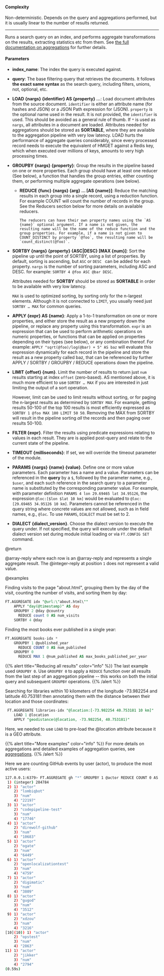 #### Complexity

Non-deterministic. Depends on the query and aggregations performed, but it is usually linear to the number of results returned.

---

Runs a search query on an index, and performs aggregate transformations on the results, extracting statistics etc from them. See [the full documentation on aggregations](/redisearch/reference/aggregations) for further details.

#### Parameters

* **index_name**: The index the query is executed against.

* **query**: The base filtering query that retrieves the documents. It follows
  **the exact same syntax** as the search query, including filters, unions, not, optional, etc.

* **LOAD {nargs} {identifier} AS {property} …**: Load document attributes from the source document.
  `identifier` is either an attribute name (for hashes and JSON) or a JSON Path expression for (JSON).
  `property` is the optional name used in the result. It is not provided, the `identifier` is used.
  This should be avoided as a general rule of thumb.
  If `*` is used as `nargs`, all attributes in a document are loaded.
  Attributes needed for aggregations should be stored as **SORTABLE**,
  where they are available to the aggregation pipeline with very low latency. LOAD hurts the
  performance of aggregate queries considerably, since every processed record needs to execute the
  equivalent of HMGET against a Redis key, which when executed over millions of keys, amounts to very
  high processing times.

* **GROUPBY {nargs} {property}**: Group the results in the pipeline based on one or more properties.
  Each group should have at least one reducer (See below), a function that handles the group entries,
  either counting them, or performing multiple aggregate operations (see below).
    * **REDUCE {func} {nargs} {arg} … [AS {name}]**: Reduce the matching results in each group into a single record, using a reduction function. For example COUNT will count the number of records in the group. See the Reducers section below for more details on available reducers.

          The reducers can have their own property names using the `AS {name}` optional argument. If a name is not given, the resulting name will be the name of the reduce function and the group properties. For example, if a name is not given to COUNT_DISTINCT by property `@foo`, the resulting name will be `count_distinct(@foo)`.

* **SORTBY {nargs} {property} {ASC|DESC} [MAX {num}]**: Sort the pipeline up until the point of SORTBY,
  using a list of properties. By default, sorting is ascending, but `ASC` or `DESC ` can be added for
  each property. `nargs` is the number of sorting parameters, including ASC and DESC. for example:
  `SORTBY 4 @foo ASC @bar DESC`.

  Attributes needed for **SORTBY** should be stored as **SORTABLE** in order to be available with very low latency.

    `MAX` is used to optimized sorting, by sorting only for the n-largest elements. Although it is not connected to `LIMIT`, you usually need just `SORTBY … MAX` for common queries.

* **APPLY {expr} AS {name}**: Apply a 1-to-1 transformation on one or more properties, and either
  store the result as a new property down the pipeline, or replace any property using this
  transformation. `expr` is an expression that can be used to perform arithmetic operations on numeric
  properties, or functions that can be applied on properties depending on their types (see below), or
  any combination thereof. For example: `APPLY "sqrt(@foo)/log(@bar) + 5" AS baz` will evaluate this
  expression dynamically for each record in the pipeline and store the result as a new property called
  baz, that can be referenced by further APPLY / SORTBY / GROUPBY / REDUCE operations down the
  pipeline.

* **LIMIT {offset} {num}**. Limit the number of results to return just `num` results starting at index
  `offset` (zero-based). AS mentioned above, it is much more efficient to use `SORTBY … MAX` if you
  are interested in just limiting the output of a sort operation.

    However, limit can be used to limit results without sorting, or for paging the n-largest results as determined by `SORTBY MAX`. For example, getting results 50-100 of the top 100 results is most efficiently expressed as `SORTBY 1 @foo MAX 100 LIMIT 50 50`. Removing the MAX from SORTBY will result in the pipeline sorting _all_ the records and then paging over results 50-100.

* **FILTER {expr}**. Filter the results using predicate expressions relating to values in each result.
  They are is applied post-query and relate to the current state of the pipeline.

* **TIMEOUT {milliseconds}**: If set, we will override the timeout parameter of the module.

* **PARAMS {nargs} {name} {value}**. Define one or more value parameters. Each parameter has a name and a value. Parameters can be referenced in the **query** by a `$`, followed by the parameter name, e.g., `$user`, and each such reference in the search query to a parameter name is substituted by the corresponding parameter value. For example, with parameter definition `PARAMS 4 lon 29.69465 lat 34.95126`, the expression `@loc:[$lon $lat 10 km]` would be evaluated to `@loc:[29.69465 34.95126 10 km]`. Parameters cannot be referenced in the query string where concrete values are not allowed, such as in field names, e.g., `@loc`. To use `PARAMS`, `DIALECT` must be set to 2.

* **DIALECT {dialect_version}**. Choose the dialect version to execute the query under. If not specified, the query will execute under the default dialect version set during module initial loading or via `FT.CONFIG SET` command.

@return

@array-reply where each row is an @array-reply and represents a single aggregate result.
The @integer-reply at position `1` does not represent a valid value.

@examples

Finding visits to the page "about.html", grouping them by the day of the visit, counting the number of visits, and sorting them by day:

```sql
FT.AGGREGATE idx "@url:\"about.html\""
    APPLY "day(@timestamp)" AS day
    GROUPBY 2 @day @country
      REDUCE count 0 AS num_visits
    SORTBY 4 @day
```

Finding the most books ever published in a single year:

```sql
FT.AGGREGATE books-idx *
    GROUPBY 1 @published_year
      REDUCE COUNT 0 AS num_published
    GROUPBY 0
      REDUCE MAX 1 @num_published AS max_books_published_per_year
```

{{% alert title="Reducing all results" color="info" %}}
The last example used `GROUPBY 0`. Use `GROUPBY 0` to apply a `REDUCE` function over all results from the last step of an aggregation pipeline -- this works on both the  initial query and subsequent `GROUPBY` operations.
{{% /alert %}}

Searching for libraries within 10 kilometers of the longitude -73.982254 and latitude 40.753181 then annotating them with the distance between their location and those coordinates:

```sql
 FT.AGGREGATE libraries-idx "@location:[-73.982254 40.753181 10 km]"
    LOAD 1 @location
    APPLY "geodistance(@location, -73.982254, 40.753181)"
```

Here, we needed to use `LOAD` to pre-load the @location attribute because it is a GEO attribute.

{{% alert title="More examples" color="info" %}}
For more details on aggregations and detailed examples of aggregation queries, see [aggregations](/redisearch/reference/aggregations).
{{% /alert %}}    

Here we are counting GitHub events by user (actor), to produce the most active users:

```sh
127.0.0.1:6379> FT.AGGREGATE gh "*" GROUPBY 1 @actor REDUCE COUNT 0 AS num SORTBY 2 @num DESC MAX 10
 1) (integer) 284784
 2) 1) "actor"
    2) "lombiqbot"
    3) "num"
    4) "22197"
 3) 1) "actor"
    2) "codepipeline-test"
    3) "num"
    4) "17746"
 4) 1) "actor"
    2) "direwolf-github"
    3) "num"
    4) "10683"
 5) 1) "actor"
    2) "ogate"
    3) "num"
    4) "6449"
 6) 1) "actor"
    2) "openlocalizationtest"
    3) "num"
    4) "4759"
 7) 1) "actor"
    2) "digimatic"
    3) "num"
    4) "3809"
 8) 1) "actor"
    2) "gugod"
    3) "num"
    4) "3512"
 9) 1) "actor"
    2) "xdzou"
    3) "num"
    4) "3216"
[10](10)) 1) "actor"
    2) "opstest"
    3) "num"
    4) "2863"
11) 1) "actor"
    2) "jikker"
    3) "num"
    4) "2794"
(0.59s)
```
